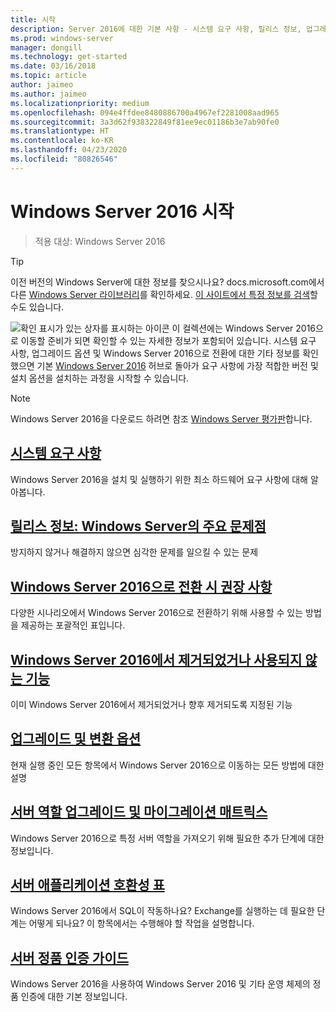 ```yaml
---
title: 시작
description: Server 2016에 대한 기본 사항 - 시스템 요구 사항, 릴리스 정보, 업그레이드 옵션
ms.prod: windows-server
manager: dongill
ms.technology: get-started
ms.date: 03/16/2018
ms.topic: article
author: jaimeo
ms.author: jaimeo
ms.localizationpriority: medium
ms.openlocfilehash: 094e4ffdee8480886700a4967ef2281008aad965
ms.sourcegitcommit: 3a3d62f938322849f81ee9ec01186b3e7ab90fe0
ms.translationtype: HT
ms.contentlocale: ko-KR
ms.lasthandoff: 04/23/2020
ms.locfileid: "80826546"
---
```

# <a name="get-started-with-windows-server-2016"></a>Windows Server 2016 시작

>적용 대상: Windows Server 2016

> [!TIP]
> 이전 버전의 Windows Server에 대한 정보를 찾으시나요? docs.microsoft.com에서 다른 [Windows Server 라이브러리](/previous-versions/windows/)를 확인하세요. [이 사이트에서 특정 정보를 검색](https://docs.microsoft.com/search/index?search=Windows+Server&dataSource=previousVersions)할 수도 있습니다.

![확인 표시가 있는 상자를 표시하는 아이콘](../media/landing-icons/getstarted.png) 이 컬렉션에는 Windows Server 2016으로 이동할 준비가 되면 확인할 수 있는 자세한 정보가 포함되어 있습니다. 시스템 요구 사항, 업그레이드 옵션 및 Windows Server 2016으로 전환에 대한 기타 정보를 확인했으면 기본 [Windows Server 2016](Windows-Server-2016.md) 허브로 돌아가 요구 사항에 가장 적합한 버전 및 설치 옵션을 설치하는 과정을 시작할 수 있습니다. 

> [!Note]
> Windows Server 2016을 다운로드 하려면 참조 [Windows Server 평가판](https://www.microsoft.com/evalcenter/evaluate-windows-server-2016)합니다.


## <a name="system-requirements"></a>[시스템 요구 사항](system-requirements.md)
Windows Server 2016을 설치 및 실행하기 위한 최소 하드웨어 요구 사항에 대해 알아봅니다.

## <a name="release-notes-important-issues-in-windows-server"></a>[릴리스 정보: Windows Server의 주요 문제점](Windows-Server-2016-GA-Release-Notes.md)
방지하지 않거나 해결하지 않으면 심각한 문제를 일으킬 수 있는 문제

## <a name="recommendations-for-moving-to-windows-server-2016"></a>[Windows Server 2016으로 전환 시 권장 사항](Recommendations-moving-to-Server2016.md)
다양한 시나리오에서 Windows Server 2016으로 전환하기 위해 사용할 수 있는 방법을 제공하는 포괄적인 표입니다.

## <a name="features-removed-or-deprecated-in--windows-server-2016"></a>[Windows Server 2016에서 제거되었거나 사용되지 않는 기능](deprecated-features.md)
이미 Windows Server 2016에서 제거되었거나 향후 제거되도록 지정된 기능

## <a name="upgrade-and-conversion-options"></a>[업그레이드 및 변환 옵션](Supported-Upgrade-Paths.md)
현재 실행 중인 모든 항목에서 Windows Server 2016으로 이동하는 모든 방법에 대한 설명

## <a name="server-role-upgrade-and-migration-matrix"></a>[서버 역할 업그레이드 및 마이그레이션 매트릭스](Server-Role-Upgradeability-Table.md)
Windows Server 2016으로 특정 서버 역할을 가져오기 위해 필요한 추가 단계에 대한 정보입니다.

## <a name="server-application-compatibility-table"></a>[서버 애플리케이션 호환성 표](Server-Application-Compatibility.md)
Windows Server 2016에서 SQL이 작동하나요? Exchange를 실행하는 데 필요한 단계는 어떻게 되나요? 이 항목에서는 수행해야 할 작업을 설명합니다.

## <a name="server-activation-guide"></a>[서버 정품 인증 가이드](Server-2016-activation.md)
Windows Server 2016을 사용하여 Windows Server 2016 및 기타 운영 체제의 정품 인증에 대한 기본 정보입니다.


